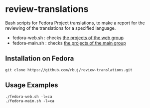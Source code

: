 # review-translations

Bash scripts for Fedora Project translations, to make a report for the reviewing of the translations for a specified language.
* fedora-web.sh : checks [the projects of the web group](https://fedora.zanata.org/version-group/view/web)
* fedora-main.sh : checks [the projects of the main group](https://fedora.zanata.org/version-group/view/main)

Installation on Fedora
----------------------

```
git clone https://github.com/rbuj/review-translations.git
```

Usage Examples
--------------

```
./fedora-web.sh -l=ca
./fedora-main.sh -l=ca
```

